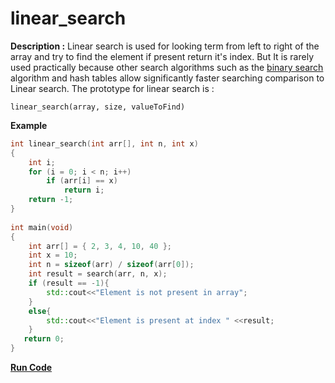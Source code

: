 # linear_search

**Description :** Linear search is used for looking term from left to right of the array and try to find the element if present 
return it's index. But It is rarely used practically because other search algorithms such as the 
[binary search](https://github.com/Bhupesh-V/30-seconds-of-cpp/blob/master/algorithm/binary_search.md)
algorithm and hash tables allow significantly faster searching comparison to Linear search. 
The prototype for linear search is :
```
linear_search(array, size, valueToFind)
```
**Example**
```cpp
int linear_search(int arr[], int n, int x) 
{ 
    int i; 
    for (i = 0; i < n; i++) 
        if (arr[i] == x) 
            return i; 
    return -1; 
} 
  
int main(void) 
{ 
    int arr[] = { 2, 3, 4, 10, 40 }; 
    int x = 10; 
    int n = sizeof(arr) / sizeof(arr[0]); 
    int result = search(arr, n, x); 
    if (result == -1){
        std::cout<<"Element is not present in array";
    }
    else{
        std::cout<<"Element is present at index " <<result;
    }
   return 0; 
} 
```
**[Run Code](https://rextester.com/RJXW10522)**

